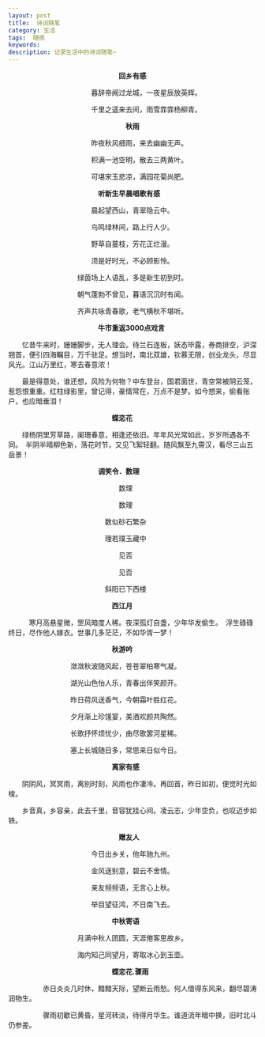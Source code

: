 ```yaml
---
layout: post
title:  诗词随笔
category: 生活
tags:  随感
keywords: 
description: 记录生活中的诗词随笔~
---
```


　　　　　　　　　　　　　　　　**回乡有感**

　　　　　　　　　　　　暮辞帝阙过龙城，一夜星辰放英辉。

　　　　　　　　　　　　千里之遥来去间，雨雪霏霏杨柳青。

　　　　　　　　　　　　　　　　　**秋雨**

　　　　　　　　　　　　昨夜秋风细雨，来去幽幽无声。

　　　　　　　　　　　　积满一池空明，散去三两黄叶。

　　　　　　　　　　　　可堪宋玉悲凉，满园花菊尚肥。

　　　　　　　　　　　　　**听新生早晨唱歌有感**

　　　　　　　　　　　　晨起望西山，青翠隐云中。

　　　　　　　　　　　　鸟鸣绿林间，路上行人少。

　　　　　　　　　　　　野草自蔓枝，芳花正烂漫。

　　　　　　　　　　　　须是好时光，不必顾影怜。

　　　　　　　　　　绿茵场上人语乱，多是新生初到时。

　　　　　　　　　　朝气蓬勃不曾见，暮语沉沉时有闻。

　　　　　　　　　　齐声共咏青春歌，老气横秋不堪听。

　　　　　　　　　　　　　**牛市重返3000点戏言**

　　忆昔牛来时，姗姗脚步，无人理会。待兰石连板，妖态毕露，券商排空，沪深翘首，便引四海瞩目，万千驻足。想当时，南北双雄，钦慕无限，创业龙头，尽显风光。江山万里红，寒去春意浓！

　　最是得意处，谁还想，风险为何物？中车登台，国君面世，青空常被阴云笼，惹怨恨重重。红柱绿影里，曾记得，豪情常在，万点不是梦。如今想来，偷看账户，也应暗垂泪！

　　　　　　　　　　　　　　　**蝶恋花**

　　绿杨阴里芳草路，阑珊春意，相逢还依旧。年年风光常如此，岁岁所遇各不同。　半阴半晴柳色新，落花时节，又见飞絮轻翻。随风飘至九霄汉，看尽三山五岳景！

　　　　　　　　　　　　　**调笑令．数理**

　　　　　　　　　　　　　　　　数理

　　　　　　　　　　　　　　　　数理

　　　　　　　　　　　　　　数似砂石繁杂

　　　　　　　　　　　　　　理若璞玉藏中

　　　　　　　　　　　　　　　　见否

　　　　　　　　　　　　　　　　见否

　　　　　　　　　　　　　　斜阳已下西楼


　　　　　　　　　　　　　　　**西江月**

　　　寒月高悬星微，罡风暗度人稀。夜深孤灯自盏，少年华发偷生。　浮生碌碌终日，尽作他人嫁衣。世事几多茫茫，不如华胥一梦！

　　　　　　　　　　　　　　　**秋游吟**

　　　　　　　　　潋潋秋波随风起，苍苍翠柏寒气凝。

　　　　　　　　　湖光山色怡人乐，青春出伴笑颜开。

　　　　　　　　　昨日荷风送香气，今朝霜叶胜红花。

　　　　　　　　　夕月渐上珍馐宴，美酒欢颜共陶然。

　　　　　　　　　长歌抒怀烦忧少，曲尽歌罢河星稀。

　　　　　　　　　塞上长城随日多，常思来日似今日。


　　　　　　　　　　　　　　　**离家有感**

　　阴阴风，冥冥雨，离别时刻，风雨也作凄冷。再回首，昨日如初，便觉时光如梭。

　　乡音真，乡容亲，此去千里，音容犹挂心间。凌云志，少年空负，也叹迈步如铁。

　　　　　　　　　　　　　　　　**赠友人**

　　　　　　　　　　　　今日出乡关，他年驰九州。

　　　　　　　　　　　　金风送别意，碧云不舍情。

　　　　　　　　　　　　亲友频频语，无言心上秋。

　　　　　　　　　　　　举目望征鸿，不日南飞去。

　　　　　　　　　　　　　　　**中秋寄语**

　　　　　　　　　　月满中秋人团圆，天涯倦客思故乡。

　　　　　　　　　　海内知己同望月，寄取冰心到玉壶。

　　　　　　　　　　　　　　　**蝶恋花.骤雨**

　　　　　赤日炎炎几时休，黯黯天际，望断云雨愁。何人借得东风来，翻尽碧涛润物生。

　　　　　骤雨初歇已黄昏，星河转淡，待得月华生。谁道流年暗中换，旧时北斗仍参差。







